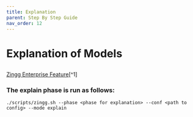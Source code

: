 ```yaml
---
title: Explanation
parent: Step By Step Guide
nav_order: 12
---
```


# Explanation of Models

## 

[Zingg Enterprise Feature](#user-content-fn-1)[^1]



### The explain phase is run as follows:

` ./scripts/zingg.sh --phase <phase for explanation> --conf <path to config> --mode explain `